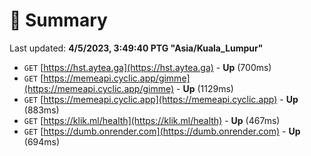 # 📖 Summary
Last updated: **4/5/2023, 3:49:40 PTG "Asia/Kuala_Lumpur"**

- `GET` [https://hst.aytea.ga](https://hst.aytea.ga) - **Up** (700ms)
- `GET` [https://memeapi.cyclic.app/gimme](https://memeapi.cyclic.app/gimme) - **Up** (1129ms)
- `GET` [https://memeapi.cyclic.app](https://memeapi.cyclic.app) - **Up** (883ms)
- `GET` [https://klik.ml/health](https://klik.ml/health) - **Up** (467ms)
- `GET` [https://dumb.onrender.com](https://dumb.onrender.com) - **Up** (694ms)

